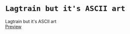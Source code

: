 # `Lagtrain but it's ASCII art`
Lagtrain but it's ASCII art <br />
[Preview](https://youtu.be/UnIhRpIT7nc)
